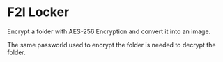 # F2I Locker
Encrypt a folder with AES-256 Encryption and convert it into an image.

The same passworld used to encrypt the folder is needed to decrypt the folder.
